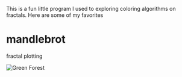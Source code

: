 This is a fun little program I used to exploring coloring algorithms on fractals. Here are some of my favorites

# mandlebrot
fractal plotting

![Green Forest](https://github.com/timcash/mandlebrot/blob/master/green_forest_code.jpg "Green Forest")

